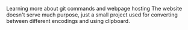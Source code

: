 Learning more about git commands and webpage hosting
The website doesn't serve much purpose, just a small project used for converting between different encodings and using clipboard.